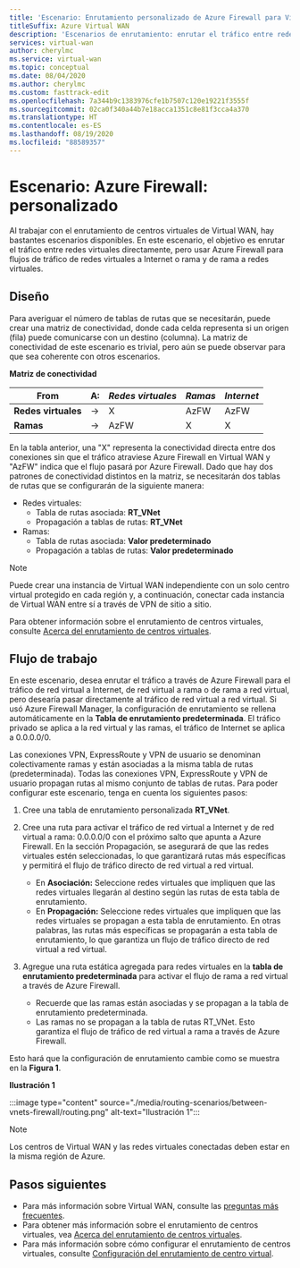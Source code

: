 ```yaml
---
title: 'Escenario: Enrutamiento personalizado de Azure Firewall para Virtual WAN'
titleSuffix: Azure Virtual WAN
description: 'Escenarios de enrutamiento: enrutar el tráfico entre redes virtuales directamente, pero usar Azure Firewall para flujos de tráfico de redes virtuales a Internet o rama y de rama a redes virtuales'
services: virtual-wan
author: cherylmc
ms.service: virtual-wan
ms.topic: conceptual
ms.date: 08/04/2020
ms.author: cherylmc
ms.custom: fasttrack-edit
ms.openlocfilehash: 7a344b9c1383976cfe1b7507c120e19221f3555f
ms.sourcegitcommit: 02ca0f340a44b7e18acca1351c8e81f3cca4a370
ms.translationtype: HT
ms.contentlocale: es-ES
ms.lasthandoff: 08/19/2020
ms.locfileid: "88589357"
---
```

# <a name="scenario-azure-firewall---custom"></a>Escenario: Azure Firewall: personalizado

Al trabajar con el enrutamiento de centros virtuales de Virtual WAN, hay bastantes escenarios disponibles. En este escenario, el objetivo es enrutar el tráfico entre redes virtuales directamente, pero usar Azure Firewall para flujos de tráfico de redes virtuales a Internet o rama y de rama a redes virtuales.

## <a name="design"></a><a name="design"></a>Diseño

Para averiguar el número de tablas de rutas que se necesitarán, puede crear una matriz de conectividad, donde cada celda representa si un origen (fila) puede comunicarse con un destino (columna). La matriz de conectividad de este escenario es trivial, pero aún se puede observar para que sea coherente con otros escenarios.

**Matriz de conectividad**

| From           | A:      | *Redes virtuales*      | *Ramas*    | *Internet*   |
|---             |---       |---           |---            |---           |
| **Redes virtuales**      |   &#8594;|     X        |     AzFW      |     AzFW     |
| **Ramas**   |   &#8594;|    AzFW      |       X       |       X      |

En la tabla anterior, una "X" representa la conectividad directa entre dos conexiones sin que el tráfico atraviese Azure Firewall en Virtual WAN y "AzFW" indica que el flujo pasará por Azure Firewall. Dado que hay dos patrones de conectividad distintos en la matriz, se necesitarán dos tablas de rutas que se configurarán de la siguiente manera:

* Redes virtuales:
  * Tabla de rutas asociada: **RT_VNet**
  * Propagación a tablas de rutas: **RT_VNet**
* Ramas:
  * Tabla de rutas asociada: **Valor predeterminado**
  * Propagación a tablas de rutas: **Valor predeterminado**

> [!NOTE]
> Puede crear una instancia de Virtual WAN independiente con un solo centro virtual protegido en cada región y, a continuación, conectar cada instancia de Virtual WAN entre sí a través de VPN de sitio a sitio.

Para obtener información sobre el enrutamiento de centros virtuales, consulte [Acerca del enrutamiento de centros virtuales](about-virtual-hub-routing.md).

## <a name="workflow"></a><a name="workflow"></a>Flujo de trabajo

En este escenario, desea enrutar el tráfico a través de Azure Firewall para el tráfico de red virtual a Internet, de red virtual a rama o de rama a red virtual, pero desearía pasar directamente al tráfico de red virtual a red virtual. Si usó Azure Firewall Manager, la configuración de enrutamiento se rellena automáticamente en la **Tabla de enrutamiento predeterminada**. El tráfico privado se aplica a la red virtual y las ramas, el tráfico de Internet se aplica a 0.0.0.0/0.

Las conexiones VPN, ExpressRoute y VPN de usuario se denominan colectivamente ramas y están asociadas a la misma tabla de rutas (predeterminada). Todas las conexiones VPN, ExpressRoute y VPN de usuario propagan rutas al mismo conjunto de tablas de rutas. Para poder configurar este escenario, tenga en cuenta los siguientes pasos:

1. Cree una tabla de enrutamiento personalizada **RT_VNet**.
1. Cree una ruta para activar el tráfico de red virtual a Internet y de red virtual a rama: 0.0.0.0/0 con el próximo salto que apunta a Azure Firewall. En la sección Propagación, se asegurará de que las redes virtuales estén seleccionadas, lo que garantizará rutas más específicas y permitirá el flujo de tráfico directo de red virtual a red virtual.

   * En **Asociación:** Seleccione redes virtuales que impliquen que las redes virtuales llegarán al destino según las rutas de esta tabla de enrutamiento.
   * En **Propagación:** Seleccione redes virtuales que impliquen que las redes virtuales se propagan a esta tabla de enrutamiento. En otras palabras, las rutas más específicas se propagarán a esta tabla de enrutamiento, lo que garantiza un flujo de tráfico directo de red virtual a red virtual.

1. Agregue una ruta estática agregada para redes virtuales en la **tabla de enrutamiento predeterminada** para activar el flujo de rama a red virtual a través de Azure Firewall.

   * Recuerde que las ramas están asociadas y se propagan a la tabla de enrutamiento predeterminada.
   * Las ramas no se propagan a la tabla de rutas RT_VNet. Esto garantiza el flujo de tráfico de red virtual a rama a través de Azure Firewall.

Esto hará que la configuración de enrutamiento cambie como se muestra en la **Figura 1**.

**Ilustración 1**

:::image type="content" source="./media/routing-scenarios/between-vnets-firewall/routing.png" alt-text="Ilustración 1":::

> [!NOTE]
> Los centros de Virtual WAN y las redes virtuales conectadas deben estar en la misma región de Azure.

## <a name="next-steps"></a>Pasos siguientes

* Para más información sobre Virtual WAN, consulte las [preguntas más frecuentes](virtual-wan-faq.md).
* Para obtener más información sobre el enrutamiento de centros virtuales, vea [Acerca del enrutamiento de centros virtuales](about-virtual-hub-routing.md).
* Para más información sobre cómo configurar el enrutamiento de centros virtuales, consulte [Configuración del enrutamiento de centro virtual](how-to-virtual-hub-routing.md).
